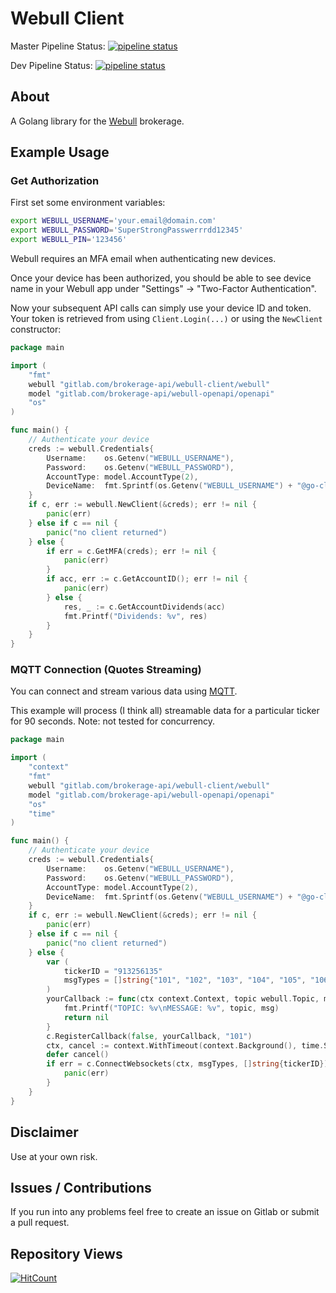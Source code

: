 # Webull Client

Master Pipeline Status: [![pipeline status](https://gitlab.com/brokerage-api/webull-client/badges/master/pipeline.svg)](https://gitlab.com/brokerage-api/webull-client/commits/master)

Dev Pipeline Status: [![pipeline status](https://gitlab.com/brokerage-api/webull-client/badges/dev/pipeline.svg)](https://gitlab.com/brokerage-api/webull-client/commits/dev)

## About

A Golang library for the [Webull](https://www.webull.com/) brokerage.

## Example Usage

### Get Authorization

First set some environment variables:

```bash
export WEBULL_USERNAME='your.email@domain.com'
export WEBULL_PASSWORD='SuperStrongPasswerrrdd12345'
export WEBULL_PIN='123456'
```

Webull requires an MFA email when authenticating new devices.

Once your device has been authorized, you should be able to see device name in your Webull app under "Settings" -> "Two-Factor Authentication".

Now your subsequent API calls can simply use your device ID and token. Your token is retrieved from using `Client.Login(...)`
or using the `NewClient` constructor:

```go
package main

import (
	"fmt"
	webull "gitlab.com/brokerage-api/webull-client/webull"
	model "gitlab.com/brokerage-api/webull-openapi/openapi"
	"os"
)

func main() {
	// Authenticate your device
	creds := webull.Credentials{
		Username:    os.Getenv("WEBULL_USERNAME"),
		Password:    os.Getenv("WEBULL_PASSWORD"),
		AccountType: model.AccountType(2),
		DeviceName:  fmt.Sprintf(os.Getenv("WEBULL_USERNAME") + "@go-client"),
	}
	if c, err := webull.NewClient(&creds); err != nil {
		panic(err)
	} else if c == nil {
		panic("no client returned")
	} else {
		if err = c.GetMFA(creds); err != nil {
			panic(err)
		}
		if acc, err := c.GetAccountID(); err != nil {
			panic(err)
		} else {
			res, _ := c.GetAccountDividends(acc)
			fmt.Printf("Dividends: %v", res)
		}
	}
}
```

### MQTT Connection (Quotes Streaming)

You can connect and stream various data using [MQTT](https://en.wikipedia.org/wiki/MQTT).

This example will process (I think all) streamable data for a particular ticker for 90 seconds.
Note: not tested for concurrency.

```go
package main

import (
	"context"
	"fmt"
	webull "gitlab.com/brokerage-api/webull-client/webull"
	model "gitlab.com/brokerage-api/webull-openapi/openapi"
	"os"
	"time"
)

func main() {
	// Authenticate your device
	creds := webull.Credentials{
		Username:    os.Getenv("WEBULL_USERNAME"),
		Password:    os.Getenv("WEBULL_PASSWORD"),
		AccountType: model.AccountType(2),
		DeviceName:  fmt.Sprintf(os.Getenv("WEBULL_USERNAME") + "@go-client"),
	}
	if c, err := webull.NewClient(&creds); err != nil {
		panic(err)
	} else if c == nil {
		panic("no client returned")
	} else {
		var (
			tickerID = "913256135"
			msgTypes = []string{"101", "102", "103", "104", "105", "106", "107", "108"}
		)
		yourCallback := func(ctx context.Context, topic webull.Topic, msg interface{}) error {
			fmt.Printf("TOPIC: %v\nMESSAGE: %v", topic, msg)
			return nil
		}
		c.RegisterCallback(false, yourCallback, "101")
		ctx, cancel := context.WithTimeout(context.Background(), time.Second*90)
		defer cancel()
		if err = c.ConnectWebsockets(ctx, msgTypes, []string{tickerID}); err != nil {
			panic(err)
		}
	}
}
```

## Disclaimer

Use at your own risk.

## Issues / Contributions

If you run into any problems feel free to create an issue on Gitlab or submit a pull request.

## Repository Views

[![HitCount](http://hits.dwyl.com/austin-millan/webull-client.svg)](http://hits.dwyl.com/austin-millan/webull-client)
